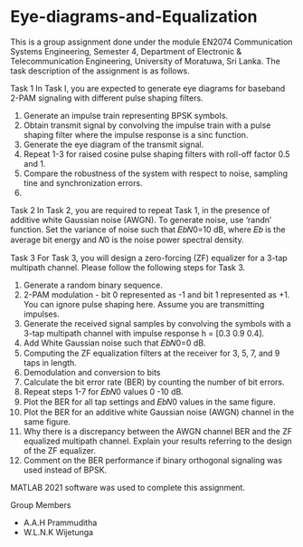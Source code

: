# Eye-diagrams-and-Equalization
This is a group assignment done under the module EN2074 Communication Systems Engineering, Semester 4, Department of Electronic &amp; Telecommunication Engineering, University of Moratuwa, Sri Lanka.
The task description of the assignment is as follows.

Task 1
In Task I, you are expected to generate eye diagrams for baseband 2-PAM signaling with different pulse shaping filters.
  1. Generate an impulse train representing BPSK symbols.
  2. Obtain transmit signal by convolving the impulse train with a pulse shaping filter where the impulse response is a sinc function.
  3. Generate the eye diagram of the transmit signal.
  4. Repeat 1-3 for raised cosine pulse shaping filters with roll-off factor 0.5 and 1.
  5. Compare the robustness of the system with respect to noise, sampling tine and synchronization errors.
  6. 
Task 2
In Task 2, you are required to repeat Task 1, in the presence of additive white Gaussian noise (AWGN). To generate noise, use ‘randn’ function. Set the variance of noise such that 𝐸𝑏𝑁0=10 dB, where 𝐸𝑏 is the average bit energy and 𝑁0 is the noise power spectral density.

Task 3
For Task 3, you will design a zero-forcing (ZF) equalizer for a 3-tap multipath channel. Please follow the following steps for Task 3.
  1. Generate a random binary sequence.
  2. 2-PAM modulation - bit 0 represented as -1 and bit 1 represented as +1. You can ignore pulse shaping here. Assume you are transmitting impulses.
  3. Generate the received signal samples by convolving the symbols with a 3-tap multipath channel with impulse response h = [0.3 0.9 0.4].
  4. Add White Gaussian noise such that 𝐸𝑏𝑁0=0 dB.
  5. Computing the ZF equalization filters at the receiver for 3, 5, 7, and 9 taps in length.
  6. Demodulation and conversion to bits
  7. Calculate the bit error rate (BER) by counting the number of bit errors.
  8. Repeat steps 1-7 for 𝐸𝑏𝑁0 values 0 -10 dB.
  9. Plot the BER for all tap settings and 𝐸𝑏𝑁0 values in the same figure.
  10. Plot the BER for an additive white Gaussian noise (AWGN) channel in the same figure.
  11. Why there is a discrepancy between the AWGN channel BER and the ZF equalized multipath channel. Explain your results referring to the design of the ZF equalizer.
  12. Comment on the BER performance if binary orthogonal signaling was used instead of BPSK.

MATLAB 2021 software was used to complete this assignment.

Group Members
* A.A.H Prammuditha
* W.L.N.K Wijetunga
